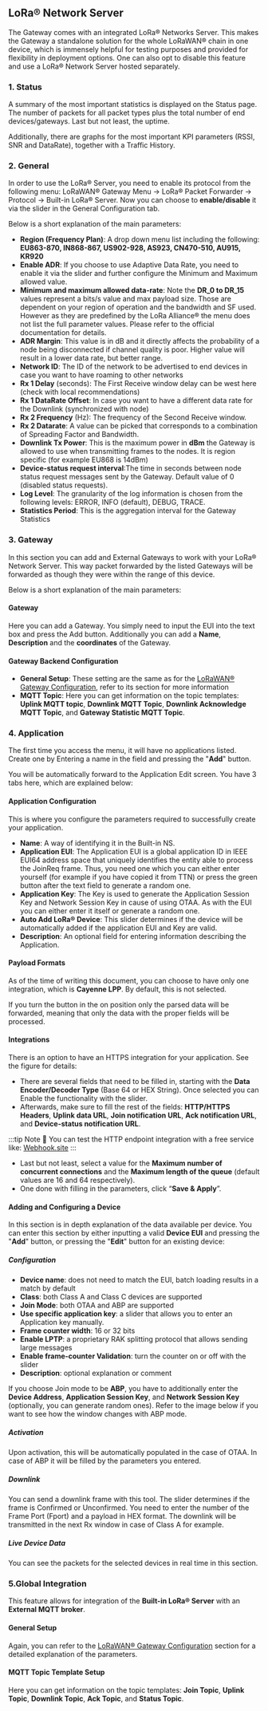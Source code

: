 ## LoRa® Network Server
The Gateway comes with an integrated LoRa® Networks Server. This makes the Gateway a standalone solution for the whole LoRaWAN® chain in one device, which is immensely helpful for testing purposes and provided for flexibility in deployment options. One can also opt to disable this feature and use a LoRa® Network Server hosted separately.

### 1. Status

 A summary of the most important statistics is displayed on the Status page. The number of packets for all packet types plus the total number of end devices/gateways. Last but not least, the uptime.  

Additionally, there are graphs for the most important KPI parameters (RSSI, SNR and DataRate), together with a Traffic History.

<rk-img
  src="/assets/images/quick-start-guide/rak7249/3.web management platform/lora-network-server-status.jpg"
  width="100%"
  figure-number="21"
  caption="LoRa® Network Server Status page"
/>

### 2. General

In order to use the LoRa® Server, you need to enable its protocol from the following menu: LoRaWAN® Gateway Menu -> LoRa® Packet Forwarder -> Protocol -> Built-in LoRa® Server. Now you can choose to **enable/disable** it via the slider in the General Configuration tab.

<rk-img
  src="/assets/images/quick-start-guide/rak7249/3.web management platform/lora-network-general.png"
  width="100%"
  figure-number="22"
  caption="General Parameters Page"
/>

Below is a short explanation of the main parameters:
* **Region (Frequency Plan)**: A drop down menu list including the following: **EU863-870, IN868-867, US902-928, AS923, CN470-510, AU915, KR920**
* **Enable ADR**: If you choose to use Adaptive Data Rate, you need to enable it via the slider and further configure the Minimum and Maximum allowed value.
* **Minimum and maximum allowed data-rate**: Note the **DR_0 to DR_15** values represent a bits/s value and max payload size. Those are dependent on your region of operation and the bandwidth and SF used. However as they are predefined by the LoRa Alliance® the menu does not list the full parameter values. Please refer to the official documentation for details.
* **ADR Margin**: This value is in dB and it directly affects the probability of a node being disconnected if channel quality is poor. Higher value will result in a lower data rate, but better range. 
* **Network ID**: The ID of the network to be advertised to end devices in case you want to have roaming to other networks
* **Rx 1 Delay** (seconds): The First Receive window delay can be west here (check with local recommendations)
* **Rx 1 DataRate Offset**: In case you want to have a different data rate for the Downlink (synchronized with node)
* **Rx 2 Frequency** (Hz): The frequency of the Second Receive window.
* **Rx 2 Datarate**: A value can be picked that corresponds to a combination of Spreading Factor and Bandwidth.
* **Downlink Tx Power**: This is the maximum power in **dBm** the Gateway is allowed to use when transmitting frames to the nodes. It is region specific (for example EU868 is 14dBm)
* **Device-status request interval**:The time in seconds between node status request messages sent by the Gateway. Default
value of 0 (disabled status requests).
* **Log Level**: The granularity of the log information is chosen from the following levels: ERROR, INFO (default), DEBUG, TRACE.
* **Statistics Period**: This is the aggregation interval for the Gateway Statistics

### 3. Gateway
In this section you can add and External Gateways to work with your LoRa® Network Server. This way packet forwarded by the listed Gateways will be forwarded as though they were within the range of this device.

<rk-img
  src="/assets/images/quick-start-guide/rak7249/3.web management platform/network-sever-gateway.png"
  width="100%"
  figure-number="23"
  caption="Network Server Gateway tab"
/>

Below is a short explanation of the main parameters:

#### Gateway
Here you can add a Gateway. You simply need to input the EUI into the text box and press the Add button. Additionally you can add a **Name**, **Description** and the **coordinates** of the Gateway.
#### Gateway Backend Configuration
* **General Setup**: These setting are the same as for the [LoRaWAN® Gateway Configuration](web-management-platform.html#_2-lorawan®-gateway-mqtt-bridge), refer to its section for more information
* **MQTT Topic**: Here you can get information on the topic templates: **Uplink MQTT topic**, **Downlink MQTT Topic**, **Downlink Acknowledge MQTT Topic**, and **Gateway Statistic MQTT Topic**.

### 4. Application

The first time you access the menu, it will have no applications listed. Create one by Entering a name in the field and pressing the "**Add**" button.

<rk-img
  src="/assets/images/quick-start-guide/rak7249/3.web management platform/adding-application.jpg"
  width="100%"
  figure-number="24"
  caption="Adding an application"
/>

You will be automatically forward to the Application Edit screen. You have 3 tabs here, which are explained below:

<rk-img
  src="/assets/images/quick-start-guide/rak7249/3.web management platform/network-server-app-config.png"
  width="100%"
  figure-number="25"
  caption="Network Server Applications Configuration"
/>

#### Application Configuration
This is where you configure the parameters required to successfully create your application.
* **Name**: A way of identifying it in the Built-in NS.
* **Application EUI**: The Application EUI is a global application ID in IEEE EUI64 address space that uniquely identifies the entity able to process the JoinReq frame. Thus, you need one which you can either enter yourself (for example if you have copied it from TTN) or press the green button after the text field to generate a random one.
* **Application Key**: The Key is used to generate the Application Session Key and Network Session Key in cause of using OTAA. As with the EUI you can either enter it itself or generate a random one.
* **Auto Add LoRa® Device**: This slider determines if the device will be automatically added if the application EUI and Key are valid.
* **Description**: An optional field for entering information describing the Application.

#### Payload Formats
As of the time of writing this document, you can choose to have only one integration, which is **Cayenne LPP**. By default, this is not selected.

<rk-img
  src="/assets/images/quick-start-guide/rak7249/3.web management platform/payload-format-tab.png"
  width="100%"
  figure-number="26"
  caption="Application Payload Format Tab"
/>

If you turn the button in the on position only the parsed data will be forwarded, meaning that only the data with the proper fields will be processed.
#### Integrations
There is an option to have an HTTPS integration for your application. See the figure for details:

<rk-img
  src="/assets/images/quick-start-guide/rak7249/3.web management platform/payload-format-tab.png"
  width="100%"
  figure-number="27"
  caption="Application Integration Tab"
/>

* There are several fields that need to be filled in, starting with the **Data Encoder/Decoder Type** (Base 64 or HEX String). Once selected you can Enable the functionality with the slider.
* Afterwards, make sure to fill the rest of the fields: **HTTP/HTTPS Headers**, **Uplink data URL**, **Join notification URL**, **Ack notification URL**, and **Device-status notification URL**.

:::tip Note
:pencil: You can test the HTTP endpoint integration with a free service like: [Webhook.site](https://webhook.site)
:::

* Last but not least, select a value for the **Maximum number of concurrent connections** and the **Maximum length of the queue** (default values are 16 and 64 respectively).
* One done with filling in the parameters, click “**Save & Apply**”.

#### Adding and Configuring a Device

In this section is in depth explanation of the data available per device. You can enter this section by either inputting a valid **Device EUI** and pressing the "**Add**" button, or pressing the "**Edit**" button for an existing device:

<rk-img
  src="/assets/images/quick-start-guide/rak7249/3.web management platform/adding-network-device.png"
  width="100%"
  figure-number="28"
  caption="Network Server Adding a Device"
/>

<rk-img
  src="/assets/images/quick-start-guide/rak7249/3.web management platform/adding-network-device-otaa.png"
  width="100%"
  figure-number="29"
  caption="Network Server Device Configuration (OTAA)"
/>

##### Configuration
* **Device name**: does not need to match the EUI, batch loading results in a match by default
* **Class**: both Class A and Class C devices are supported
* **Join Mode**: both OTAA and ABP are supported
* **Use specific application key**: a slider that allows you to enter an Application key manually.
* **Frame counter width**: 16 or 32 bits
* **Enable LPTP**: a proprietary RAK splitting protocol that allows sending large messages
* **Enable frame-counter Validation**: turn the counter on or off with the slider
* **Description**: optional explanation or comment

If you choose Join mode to be **ABP**, you have to additionally enter the **Device Address**, **Application Session Key**, and **Network Session Key** (optionally, you can generate random ones). Refer to the image below if you want to see how the window changes with ABP mode.

<rk-img
  src="/assets/images/quick-start-guide/rak7249/3.web management platform/adding-network-device-abp.png"
  width="100%"
  figure-number="30"
  caption="Network Server Device Configuration (ABP)"
/>

##### Activation

Upon activation, this will be automatically populated in the case of OTAA. In case of ABP it will be filled by the parameters you entered.

<rk-img
  src="/assets/images/quick-start-guide/rak7249/3.web management platform/network-device-activation.png"
  width="100%"
  figure-number="31"
  caption="Network Server Device Activation"
/>

##### Downlink

You can send a downlink frame with this tool. The slider determines if the frame is Confirmed or Unconfirmed. You need to enter the number of the Frame Port (Fport) and a payload in HEX format. The downlink will be transmitted in the next Rx window in case of Class A for example.

<rk-img
  src="/assets/images/quick-start-guide/rak7249/3.web management platform/network-device-downlink.png"
  width="100%"
  figure-number="32"
  caption="Network Server Device Downlink"
/>

##### Live Device Data

You can see the packets for the selected devices in real time in this section.

<rk-img
  src="/assets/images/quick-start-guide/rak7249/3.web management platform/network-live-device-data.png"
  width="100%"
  figure-number="33"
  caption="Network Server Device Live Data"
/>

### 5.Global Integration

This feature allows for integration of the **Built-in LoRa® Server** with an **External MQTT broker**.

<rk-img
  src="/assets/images/quick-start-guide/rak7249/3.web management platform/network-global-integration.png"
  width="100%"
  figure-number="34"
  caption="Network Server Global Integration"
/>

#### General Setup

Again, you can refer to the [LoRaWAN® Gateway Configuration](web-management-platform.html#_2-lorawan®-gateway-mqtt-bridge) section for a detailed explanation of the parameters.

#### MQTT Topic Template Setup

Here you can get information on the topic templates: **Join Topic**, **Uplink Topic**, **Downlink Topic**, **Ack Topic**, and **Status Topic**.

<rk-img
  src="/assets/images/quick-start-guide/rak7249/3.web management platform/global-integration-mqtt-template.png"
  width="100%"
  figure-number="35"
  caption="NS Global Integration MQTT Topic Template"
/>